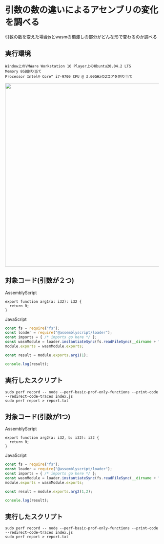 # 引数の数の違いによるアセンブリの変化を調べる
引数の数を変えた場合jsとwasmの橋渡しの部分がどんな形で変わるのか調べる

## 実行環境

```
Window上のVMWare Workstation 16 Player上のUbuntu20.04.2 LTS
Memory 8GB割り当て
Processor Intel® Core™ i7-9700 CPU @ 3.00GHzの2コアを割り当て
```

<img src="https://user-images.githubusercontent.com/49422601/119885136-63670080-bf6c-11eb-8948-6f6aa17e5a34.png" width="600px">


## 対象コード(引数が２つ)

AssemblyScript
```
export function arg1(a: i32): i32 {
  return 0;
}
```

JavaScript
```javascript
const fs = require("fs");
const loader = require("@assemblyscript/loader");
const imports = { /* imports go here */ };
const wasmModule = loader.instantiateSync(fs.readFileSync(__dirname + "/build/optimized.wasm"), imports);
module.exports = wasmModule.exports;

const result = module.exports.arg1(1);

console.log(result);
```

## 実行したスクリプト
```
sudo perf record -- node --perf-basic-prof-only-functions --print-code --redirect-code-traces index.js
sudo perf report > report.txt
```




## 対象コード(引数が1つ)

AssemblyScript
```
export function arg2(a: i32, b: i32): i32 {
  return 0;
}
```

JavaScript
```javascript
const fs = require("fs");
const loader = require("@assemblyscript/loader");
const imports = { /* imports go here */ };
const wasmModule = loader.instantiateSync(fs.readFileSync(__dirname + "/build/optimized.wasm"), imports);
module.exports = wasmModule.exports;

const result = module.exports.arg2(1,2);

console.log(result);
```

## 実行したスクリプト
```
sudo perf record -- node --perf-basic-prof-only-functions --print-code --redirect-code-traces index.js
sudo perf report > report.txt
```

